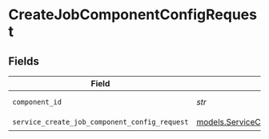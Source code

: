 # CreateJobComponentConfigRequest


## Fields

| Field                                                                                                | Type                                                                                                 | Required                                                                                             | Description                                                                                          |
| ---------------------------------------------------------------------------------------------------- | ---------------------------------------------------------------------------------------------------- | ---------------------------------------------------------------------------------------------------- | ---------------------------------------------------------------------------------------------------- |
| `component_id`                                                                                       | *str*                                                                                                | :heavy_check_mark:                                                                                   | component ID                                                                                         |
| `service_create_job_component_config_request`                                                        | [models.ServiceCreateJobComponentConfigRequest](../models/servicecreatejobcomponentconfigrequest.md) | :heavy_check_mark:                                                                                   | Input                                                                                                |
